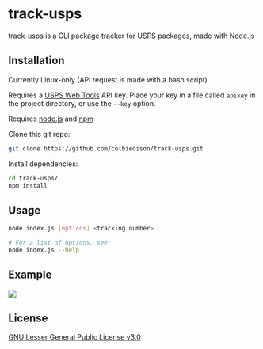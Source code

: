 # track-usps

track-usps is a CLI package tracker for USPS packages, made with Node.js

## Installation

Currently Linux-only (API request is made with a bash script)

Requires a [USPS Web Tools](https://www.usps.com/business/web-tools-apis/) API key. Place your key in a file called `apikey` in the project directory, or use the `--key` option.

Requires [node.js](https://nodejs.org/) and [npm](https://www.npmjs.com/)

Clone this git repo:

```bash
git clone https://github.com/colbiedison/track-usps.git
```
Install dependencies:
```bash
cd track-usps/
npm install
```

## Usage

```bash
node index.js [options] <tracking number>

# For a list of options, see:
node index.js --help
```

## Example
![](https://media.discordapp.net/attachments/937427978953039902/937428110448668792/unknown.png)

## License
[GNU Lesser General Public License v3.0](https://choosealicense.com/licenses/mit/)

